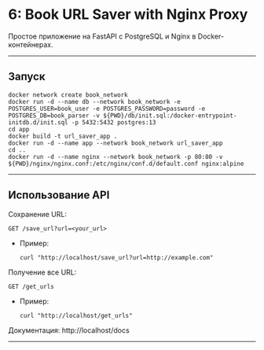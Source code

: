 
# 6: Book URL Saver with Nginx Proxy
Простое приложение на FastAPI с PostgreSQL и Nginx в Docker-контейнерах.

---
## Запуск
  ```
docker network create book_network
docker run -d --name db --network book_network -e POSTGRES_USER=book_user -e POSTGRES_PASSWORD=password -e POSTGRES_DB=book_parser -v ${PWD}/db/init.sql:/docker-entrypoint-initdb.d/init.sql -p 5432:5432 postgres:13
cd app
docker build -t url_saver_app .
docker run -d --name app --network book_network url_saver_app
cd ..
docker run -d --name nginx --network book_network -p 80:80 -v ${PWD}/nginx/nginx.conf:/etc/nginx/conf.d/default.conf nginx:alpine
  ```
---
## Использование API
Сохранение URL:  
  ```
  GET /save_url?url=<your_url>
  ```
  - Пример: 
    ```
    curl "http://localhost/save_url?url=http://example.com"
    ```
Получение все URL:
  ```
  GET /get_urls
  ```
  - Пример: 
    ```
    curl "http://localhost/get_urls"
    ```
Документация: http://localhost/docs

---